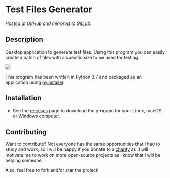 # Test Files Generator

*Hosted at [GitHub](https://github.com/matuzalemmuller/test-files-generator) and mirrored to [GitLab](https://gitlab.com/matuzalemmuller/test-files-generator).*

## Description

Desktop application to generate test files. Using this program you can easily create a batch of files with a specific size to be used for testing.

![](https://i.imgur.com/etxAsS9.png)

This program has been written in Python 3.7 and packaged as an application using [pyinstaller](https://www.pyinstaller.org/).

## Installation

* See the [releases](https://github.com/matuzalemmuller/test-files-generator/releases) page to download the program for your Linux, macOS or Windows computer.

## Contributing

Want to contribute? Not everyone has the same opportunities that I had to study and work, so I will be happy if you donate to a [charity](https://www.globalgiving.org/) as it will motivate me to work on more open-source projects as I know that I will be helping someone.

Also, feel free to fork and/or star the project! 